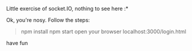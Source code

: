 Little exercise of socket.IO, nothing to see here :*




Ok, you're nosy. Follow the steps:

> npm install
> npm start
> open your browser
> localhost:3000/login.html

have fun

